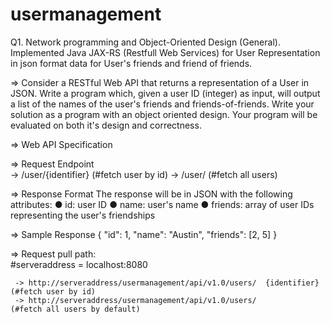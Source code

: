 # usermanagement
Q1. Network programming and Object-Oriented Design (General). Implemented Java JAX-RS (Restfull Web Services) for User Representation in json format data for User's friends and friend of friends.


=> Consider a RESTful Web API that returns a representation of a User in JSON. Write a program which, given a user ID (integer) as input, will output a list of the names of the user's friends and friends-of-friends.
   Write your solution as a program with an object oriented design. Your program will be evaluated on both it's design and correctness.

=> Web API Specification

=> Request Endpoint     
     -> /user/{identifier}     (#fetch user by id)
     -> /user/                 (#fetch all users)


=> Response Format
    The response will be in JSON with the following attributes:
    ●	id: user ID
    ●	name: user's name
    ●	friends: array of user IDs representing the user's friendships
    
    
=> Sample Response
    { 
      "id": 1, 
      "name": "Austin",
      "friends": [2, 5] 
    }
  
=> Request pull path:  
      #serveraddress = localhost:8080
     
     -> http://serveraddress/usermanagement/api/v1.0/users/  {identifier}     (#fetch user by id)
     -> http://serveraddress/usermanagement/api/v1.0/users/                   (#fetch all users by default)

